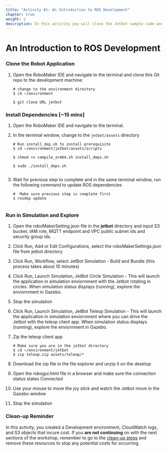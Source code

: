 ```yaml
---
title: "Activity #1: An Introduction to ROS Development"
chapter: true
weight: 2
description: In this activity you will clone the Jetbot sample code and install the dependencies required.
---
```

# An Introduction to ROS Development

### Clone the Robot Application 
 
1. Open the RoboMaker IDE and navigate to the terminal and clone this Git repo to the development machine: 
    ``` 
    # change to the environment directory 
    $ cd ~/environment 
 
    $ git clone URL jetbot 
    ``` 
 
### Install Dependencies [~15 mins] 
1. Open the RoboMaker IDE and navigate to the terminal. 
 
1. In the terminal window, change to the `jetbot/assets` directory  
    ``` 
    # Run install_dep.sh to install prerequisite 
    $ cd ~/environment/jetbot/assets/scripts 
     
    $ chmod +x compile_arm64.sh install_deps.sh  
     
    $ sudo ./install_deps.sh 
     
    ``` 
1. Wait for previous step to complete and in the same terminal window, run the following command to update ROS dependencies  
    ``` 
    #  Make sure previous step is complete first 
    $ rosdep update 
     
    ``` 

### Run in Simulation and Explore
 
1. Open the roboMakerSetting.json file in the **jetbot** directory and input S3 bucket, IAM role, MQTT endpoint and VPC public subnet ids and security group ids. 
 
1. Click Run, Add or Edit Configurations, select the roboMakerSettings.json file from jetbot directory 
 
1. Click Run, Workflow, select JetBot Simulation - Build and Bundle (this process takes about 10 minutes) 
 
1. Click Run, Launch Simulation, JetBot Circle Simulation - This will launch the application in simulation enviornment with the Jetbot rotating in circles. When simulation status displays (running), explore the enviornment in Gazebo. 
 
1. Stop the simulation 
 
1. Click Run, Launch Simulation, JetBot Teleop Simulation - This will launch the application in simulation enviornment where you can drive the Jetbot with the teleop client app. When simulation status displays (running), explore the enviornment in Gazebo. 
 
1. Zip the teleop client app 
    ``` 
    # Make sure you are in the jetbot directory 
    $ cd ~/environment/jetbot 
    $ zip teleop.zip assets/teleop/* 
    ``` 
1. Download the zip file in the file explorer and unzip it on the desktop 
1. Open the robogui.html file in a browser and make sure the connection status states Connected 
1. Use your mouse to move the joy stick and watch the Jetbot move in the Gazebo window 
1. Stop the simulation 


### Clean-up Reminder

In this activity, you created a Development environment, CloudWatch logs, and S3 objects that incure cost. If you **are not continuing** on with the next sections of the workshop, remember to go to the [clean-up steps](https://www.robomakerworkshops.com/workshop/cleanup/) and remove these resources to stop any potential costs for occurring.